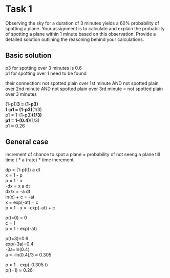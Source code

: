 # Task 1

Observing the sky for a duration of 3 minutes yields a 60% probability of spotting a plane. Your
assignment is to calculate and explain the probability of spotting a plane within 1 minute based on
this observation. Provide a detailed solution outlining the reasoning behind your calculations.

## Basic solution

p3 for spotting over 3 minutes is 0.6  
p1 for spotting over 1 need to be found

their connection: not spotted plain over 1st minute AND not spotted plain over 2nd minute AND not spotted plain over 3rd minute = not spotted plain over 3 minutes 

(1-p1)**3 = (1-p3)  
1-p1 = (1-p3)**(1/3)  
p1 = 1-(1-p3)**(1/3)  
p1 = 1-(0.4)**(1/3)  
p1 ≈ 0.26  

## General case

increment of chance to spot a plane = probability of not seeng a plane till time t * a (rate) * time increment

dp = (1-p(t)) a dt  
x = 1 - p  
p = 1 - x  
-dx = x a dt  
dx/x = -a dt  
ln(x) + c = -at  
x = exp(-at) + c  
p = 1 - x = -exp(-at) + c  

p(t=0) = 0  
c = 1  
p = 1 - exp(-at)  

p(t=3)=0.6  
exp(-3a)=0.4  
-3a=ln(0.4)  
a = -ln(0.4)/3 ≈ 0.305  

p ≈ 1 - exp(-0.305 t)  
p(t=1) ≈ 0.26  
